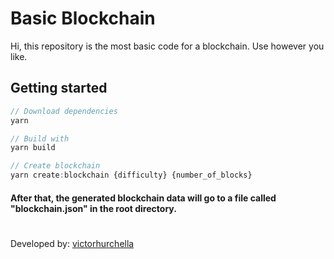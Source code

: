 # Basic Blockchain

Hi, this repository is the most basic code for a blockchain. Use however you like.

## Getting started

```js
// Download dependencies
yarn

// Build with
yarn build

// Create blockchain
yarn create:blockchain {difficulty} {number_of_blocks}
```

#### After that, the generated blockchain data will go to a file called "blockchain.json" in the root directory.

#

Developed by: [victorhurchella](https://github.com/victorhurchella)
